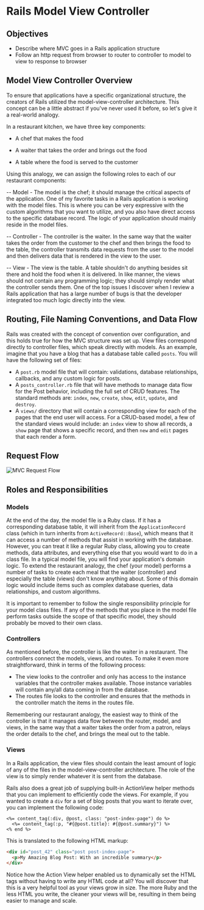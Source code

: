 # Rails Model View Controller

## Objectives

- Describe where MVC goes in a Rails application structure
- Follow an http request from browser to router to controller to model to view to response to browser

## Model View Controller Overview

To ensure that applications have a specific organizational structure, the creators of Rails utilized the model-view-controller architecture. This concept can be a little abstract if you've never used it before, so let's give it a real-world analogy.

In a restaurant kitchen, we have three key components:

- A chef that makes the food

- A waiter that takes the order and brings out the food

- A table where the food is served to the customer

Using this analogy, we can assign the following roles to each of our restaurant components:

-- Model - The model is the chef; it should manage the critical aspects of the application. One of my favorite tasks in a Rails application is working with the model files. This is where you can be very expressive with the custom algorithms that you want to utilize, and you also have direct access to the specific database record. The logic of your application should mainly reside in the model files.

-- Controller - The controller is the waiter. In the same way that the waiter takes the order from the customer to the chef and then brings the food to the table, the controller transmits data requests from the user to the model and then delivers data that is rendered in the view to the user.

-- View - The view is the table. A table shouldn't do anything besides sit there and hold the food when it is delivered. In like manner, the views should not contain any programming logic; they should simply render what the controller sends them. One of the top issues I discover when I review a Rails application that has a large number of bugs is that the developer integrated too much logic directly into the view.

## Routing, File Naming Conventions, and Data Flow

Rails was created with the concept of convention over configuration, and this holds true for how the MVC structure was set up. View files correspond directly to controller files, which speak directly with models. As an example, imagine that you have a blog that has a database table called `posts`. You will have the following set of files:

- A `post.rb` model file that will contain: validations, database relationships, callbacks, and any custom logic for posts.
- A `posts_controller.rb` file that will have methods to manage data flow for the Post behavior, including the full set of CRUD features. The standard methods are: `index`, `new`, `create`, `show`, `edit`, `update`, and `destroy`.
- A `views/` directory that will contain a corresponding view for each of the pages that the end user will access. For a CRUD-based model, a few of the standard views would include: an `index` view to show all records, a `show` page that shows a specific record, and then `new` and `edit` pages that each render a form.

## Request Flow

![MVC Request Flow](https://s3.amazonaws.com/flatiron-bucket/readme-lessons/mvc_flow_updated.png)

## Roles and Responsibilities

### Models

At the end of the day, the model file is a Ruby class. If it has a corresponding database table, it will inherit from the `ApplicationRecord` class (which in turn inherits from `ActiveRecord::Base`), which means that it can access a number of methods that assist in working with the database. However, you can treat it like a regular Ruby class, allowing you to create methods, data attributes, and everything else that you would want to do in a class file. In a typical model file, you will find your application's domain logic. To extend the restaurant analogy, the chef (your model) performs a number of tasks to create each meal that the waiter (controller) and especially the table (views) don't know anything about. Some of this domain logic would include items such as complex database queries, data relationships, and custom algorithms.

It is important to remember to follow the single responsibility principle for your model class files. If any of the methods that you place in the model file perform tasks outside the scope of that specific model, they should probably be moved to their own class.

### Controllers

As mentioned before, the controller is like the waiter in a restaurant. The controllers connect the models, views, and routes. To make it even more straightforward, think in terms of the following process:

- The view looks to the controller and only has access to the instance variables that the controller makes available. Those instance variables will contain any/all data coming in from the database.
- The routes file looks to the controller and ensures that the methods in the controller match the items in the routes file.

Remembering our restaurant analogy, the easiest way to think of the controller is that it manages data flow between the router, model, and views, in the same way that a waiter takes the order from a patron, relays the order details to the chef, and brings the meal out to the table.

### Views

In a Rails application, the view files should contain the least amount of logic of any of the files in the model-view-controller architecture. The role of the view is to simply render whatever it is sent from the database.

Rails also does a great job of supplying built-in ActionView helper methods that you can implement to efficiently code the views. For example, if you wanted to create a `div` for a set of blog posts that you want to iterate over, you can implement the following code:

```erb
<%= content_tag(:div, @post, class: "post-index-page") do %>
  <%= content_tag(:p, "#{@post.title}: #{@post.summary}") %>
<% end %>
```

This is translated to the following HTML markup:

```html
<div id="post_42" class="post post-index-page">
  <p>My Amazing Blog Post: With an incredible summary</p>
</div>
```

Notice how the Action View helper enabled us to dynamically set the HTML tags without having to write any HTML code at all? You will discover that this is a very helpful tool as your views grow in size. The more Ruby and the less HTML you write, the cleaner your views will be, resulting in them being easier to manage and scale.
